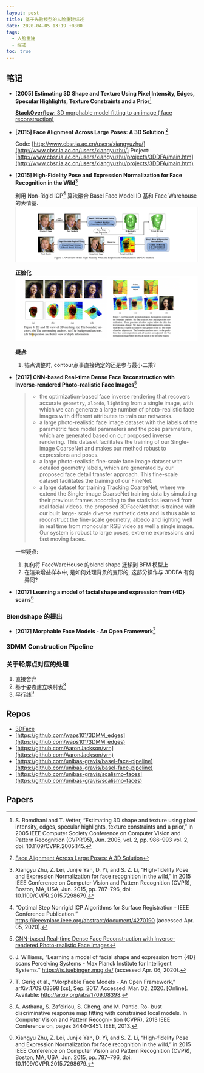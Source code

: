 ```yaml
---
layout: post
title: 基于先验模型的人脸重建综述
date: 2020-04-05 13:19 +0800
tags:
  - 人脸重建
  - 综述
toc: true
---
```



## 笔记

- **[2005] Estimating 3D Shape and Texture Using Pixel Intensity, Edges, Specular Highlights, Texture Constraints and a Prior**[^4]
  
  [**StackOverflow**: 3D morphable model fitting to an image ( face reconstruction)](https://stackoverflow.com/questions/24512728/3d-morphable-model-fitting-to-an-image-face-reconstruction)

- **[2015] Face Alignment Across Large Poses: A 3D Solution [^1]**
  
  Code: [http://www.cbsr.ia.ac.cn/users/xiangyuzhu/](http://www.cbsr.ia.ac.cn/users/xiangyuzhu/)
  Project: [http://www.cbsr.ia.ac.cn/users/xiangyuzhu/projects/3DDFA/main.htm](http://www.cbsr.ia.ac.cn/users/xiangyuzhu/projects/3DDFA/main.htm)

- **[2015] High-Fidelity Pose and Expression Normalization for Face Recognition in the Wild**[^2]
  
  利用 Non-Rigid ICP[^5] 算法融合 Basel Face Model ID 基和 Face Warehouse 的表情基.
  ![](/assets/img/HPEN.png)

  **正脸化**
  ![](/assets/img/HPEN-Face-Normalization.png)

  **疑点**:
  1. 锚点调整时, contour点事直接确定的还是参与最小二乘?

- **[2017] CNN-based Real-time Dense Face Reconstruction with Inverse-rendered Photo-realistic Face Images**[^3]

  > - the optimization-based face inverse rendering that recovers accurate `geometry`, `albedo`, `lighting` from a single image, with which we can generate a large number of photo-realistic face images with different attributes to train our networks.
  > - a large photo-realistic face image dataset with the labels of the parametric face model parameters and the pose parameters, which are generated based on our proposed inverse rendering. This dataset facilitates the training of our Single-image CoarseNet and makes our method robust to expressions and poses.
  > - a large photo-realistic fine-scale face image dataset with detailed geometry labels, which are generated by our proposed face detail transfer approach. This fine-scale dataset facilitates the training of our FineNet.
  > - a large dataset for training Tracking CoarseNet, where we extend the Single-image CoarseNet training data by simulating their previous frames according to the statistics learned from real facial videos.
  > the proposed 3DFaceNet that is trained with our built large- scale diverse synthetic data and is thus able to reconstruct the fine-scale geometry, albedo and lighting well in real time from monocular RGB video as well a single image. Our system is robust to large poses, extreme expressions and fast moving faces.

  一些疑点:
  1. 如何将 FaceWareHouse 的blend shape 迁移到 BFM 模型上
  2. 在渲染增益样本中, 是如何处理背景的变形的, 这部分操作与 3DDFA 有何异同?

- **[2017] Learning a model of facial shape and expression from {4D} scans**[^7]




### Blendshape 的提出

- **[2017] Morphable Face Models - An Open Framework**[^8]


### 3DMM Construction Pipeline


### 关于轮廓点对应的处理

1. 直接舍弃
2. 基于姿态建立映射表[^6]
3. 平行线[^2]


## Repos

- [3DFace](https://github.com/Juyong/3DFace)
- [https://github.com/waps101/3DMM_edges](https://github.com/waps101/3DMM_edges)
- [https://github.com/AaronJackson/vrn](https://github.com/AaronJackson/vrn)
- [https://github.com/unibas-gravis/basel-face-pipeline](https://github.com/unibas-gravis/basel-face-pipeline)
- [https://github.com/unibas-gravis/scalismo-faces](https://github.com/unibas-gravis/scalismo-faces)

## Papers

[^1]: [Face Alignment Across Large Poses: A 3D Solution](https://arxiv.org/pdf/1511.07212.pdf)
[^2]: Xiangyu Zhu, Z. Lei, Junjie Yan, D. Yi, and S. Z. Li, “High-fidelity Pose and Expression Normalization for face recognition in the wild,” in 2015 IEEE Conference on Computer Vision and Pattern Recognition (CVPR), Boston, MA, USA, Jun. 2015, pp. 787–796, doi: 10.1109/CVPR.2015.7298679.
[^3]: [CNN-based Real-time Dense Face Reconstruction with Inverse-rendered Photo-realistic Face Images](https://arxiv.org/abs/1708.00980)
[^4]: S. Romdhani and T. Vetter, “Estimating 3D shape and texture using pixel intensity, edges, specular highlights, texture constraints and a prior,” in 2005 IEEE Computer Society Conference on Computer Vision and Pattern Recognition (CVPR’05), Jun. 2005, vol. 2, pp. 986–993 vol. 2, doi: 10.1109/CVPR.2005.145.
[^5]: “Optimal Step Nonrigid ICP Algorithms for Surface Registration - IEEE Conference Publication.” https://ieeexplore.ieee.org/abstract/document/4270190 (accessed Apr. 05, 2020).
[^6]: A. Asthana, S. Zafeiriou, S. Cheng, and M. Pantic. Ro- bust discriminative response map fitting with constrained local models. In Computer Vision and Pattern Recogni- tion (CVPR), 2013 IEEE Conference on, pages 3444–3451. IEEE, 2013.
[^7]: J. Williams, “Learning a model of facial shape and expression from {4D} scans Perceiving Systems - Max Planck Institute for Intelligent Systems.” https://is.tuebingen.mpg.de/ (accessed Apr. 06, 2020).
[^8]: T. Gerig et al., “Morphable Face Models - An Open Framework,” arXiv:1709.08398 [cs], Sep. 2017, Accessed: Mar. 02, 2020. [Online]. Available: http://arxiv.org/abs/1709.08398.


